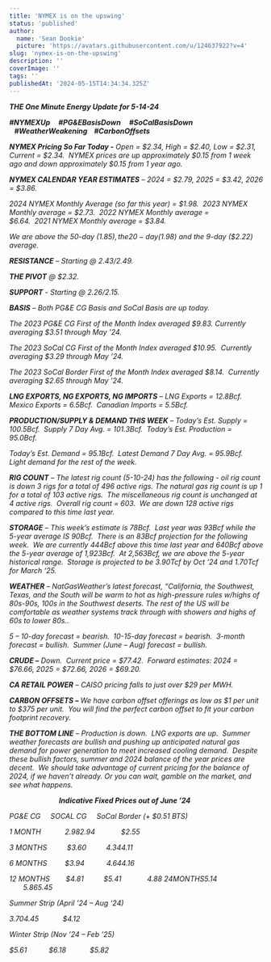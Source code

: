 ```yaml
---
title: 'NYMEX is on the upswing'
status: 'published'
author:
  name: 'Sean Dookie'
  picture: 'https://avatars.githubusercontent.com/u/124637922?v=4'
slug: 'nymex-is-on-the-upswing'
description: ''
coverImage: ''
tags: ''
publishedAt: '2024-05-15T14:34:34.325Z'
---
```


***THE One Minute Energy Update for 5-14-24***

***#NYMEXUp     #PG&EBasisDown     #SoCalBasisDown    #WeatherWeakening    #CarbonOffsets***    

***NYMEX Pricing So Far Today -*** *Open = $2.34, High = $2.40, Low = $2.31, Current = $2.34.  NYMEX prices are up approximately $0.15 from 1 week ago and down approximately $0.15 from 1 year ago.* 

***NYMEX CALENDAR YEAR ESTIMATES*** *– 2024 = $2.79, 2025 = $3.42, 2026 = $3.86.*

*2024 NYMEX Monthly Average (so far this year) = $1.98.  2023 NYMEX Monthly average = $2.73.  2022 NYMEX Monthly average = $6.64.  2021 NYMEX Monthly average = $3.84.* 

*We are above the 50-day ($1.85), the 20-day ($1.98) and the 9-day ($2.22) average.*  

***RESISTANCE*** *– Starting @ $2.43/$2.49.* 

***THE PIVOT*** *@ $2.32.* 

***SUPPORT*** *- Starting @ $2.26/$2.15.* 

***BASIS*** *– Both PG&E CG Basis and SoCal Basis are up today.*      

*The 2023 PG&E CG First of the Month Index averaged $9.83. Currently averaging $3.51 through May ’24.* 

*The 2023 SoCal CG First of the Month Index averaged $10.95.  Currently averaging $3.29 through May ’24.* 

*The 2023 SoCal Border First of the Month Index averaged $8.14.  Currently averaging $2.65 through May ’24.* 

***LNG EXPORTS, NG EXPORTS, NG IMPORTS*** *– LNG Exports = 12.8Bcf.  Mexico Exports = 6.5Bcf.  Canadian Imports = 5.5Bcf.*

***PRODUCTION/SUPPLY & DEMAND THIS WEEK*** *– Today’s Est. Supply = 100.5Bcf.  Supply 7 Day Avg. = 101.3Bcf.  Today’s Est. Production = 95.0Bcf.* 

*Today’s Est. Demand = 95.1Bcf.  Latest Demand 7 Day Avg. = 95.9Bcf.  Light demand for the rest of the week.*          

***RIG COUNT*** *– The latest rig count (5-10-24) has the following - oil rig count is down 3 rigs for a total of 496 active rigs. The natural gas rig count is up 1 for a total of 103 active rigs.  The miscellaneous rig count is unchanged at 4 active rigs.  Overall rig count = 603.  We are down 128 active rigs compared to this time last year.*

***STORAGE*** *– This week’s estimate is 78Bcf.  Last year was 93Bcf while the 5-year average IS 90Bcf.  There is an 83Bcf projection for the following week.  We are currently 444Bcf above this time last year and 640Bcf above the 5-year average of 1,923Bcf.  At 2,563Bcf, we are above the 5-year historical range.  Storage is projected to be 3.90Tcf by Oct ’24 and 1.70Tcf for March ’25.*

***WEATHER*** *– NatGasWeather’s latest forecast, “California, the Southwest, Texas, and the South will be warm to hot as high-pressure rules w/highs of 80s-90s, 100s in the Southwest deserts. The rest of the US will be comfortable as weather systems track through with showers and highs of 60s to lower 80s..* 

*5 – 10-day forecast = bearish.  10-15-day forecast = bearish.  3-month forecast = bullish.  Summer (June – Aug) forecast = bullish.*    

***CRUDE –*** *Down.  Current price = $77.42.  Forward estimates: 2024 = $76.66, 2025 = $72.66, 2026 = $69.20.*   

***CA RETAIL POWER*** *– CAISO pricing falls to just over $29 per MWH.* 

***CARBON OFFSETS –*** *We have carbon offset offerings as low as $1 per unit to $375 per unit.  You will find the perfect carbon offset to fit your carbon footprint recovery.* 

***THE BOTTOM LINE*** *– Production is down.  LNG exports are up.  Summer weather forecasts are bullish and pushing up anticipated natural gas demand for power generation to meet increased cooling demand.  Despite these bullish factors, summer and 2024 balance of the year prices are decent.  We should take advantage of current pricing for the balance of 2024, if we haven’t already.  Or you can wait, gamble on the market, and see what happens.*

                         ***Indicative Fixed Prices out of June ’24***                              

*PG&E CG     SOCAL CG     SoCal Border (+ $0.51 BTS)*

*1 MONTH            $2.98          $2.94             $2.55*

*3 MONTHS          $3.60          $4.34             $4.11*

*6 MONTHS         $3.94           $4.64             $4.16*

*12 MONTHS        $4.81          $5.41             $4.88\
24 MONTHS       $5.14          $5.86             $5.45*

*Summer Strip (April ’24 – Aug ‘24)*

*$3.70           $4.45            $4.12*

*Winter Strip (Nov ’24 – Feb ’25)*

*$5.61           $6.18            $5.82*

 

 

 